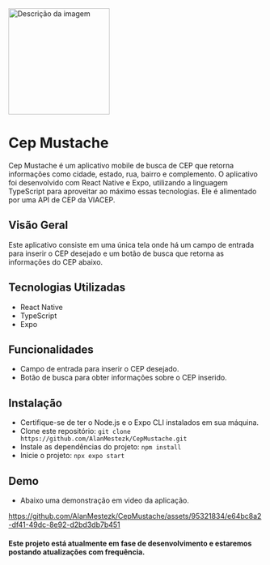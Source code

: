 
<img src="https://github.com/AlanMestezk/CepMustache/assets/95321834/5e9377af-17e1-4054-9e6e-b94ea89b2d8e" alt="Descrição da imagem" width="200" height="210">

# Cep Mustache

Cep Mustache é um aplicativo mobile de busca de CEP que retorna informações como cidade, estado, rua, bairro e complemento.
O aplicativo foi desenvolvido com React Native e Expo, utilizando a linguagem TypeScript para aproveitar ao máximo essas tecnologias.
Ele é alimentado por uma API de CEP da VIACEP.

## Visão Geral

Este aplicativo consiste em uma única tela onde há um campo de entrada para inserir o CEP desejado e um botão de busca que retorna as informações do CEP abaixo.

## Tecnologias Utilizadas

- React Native
- TypeScript
- Expo

## Funcionalidades

- Campo de entrada para inserir o CEP desejado.
- Botão de busca para obter informações sobre o CEP inserido.

## Instalação

- Certifique-se de ter o Node.js e o Expo CLI instalados em sua máquina.
- Clone este repositório: `git clone https://github.com/AlanMestezk/CepMustache.git`
- Instale as dependências do projeto: `npm install`
- Inicie o projeto: `npx expo start`

## Demo
- Abaixo uma demonstração em video da aplicação.




https://github.com/AlanMestezk/CepMustache/assets/95321834/e64bc8a2-df41-49dc-8e92-d2bd3db7b451

#### Este projeto está atualmente em fase de desenvolvimento e estaremos postando atualizações com frequência.
